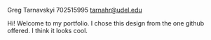 Greg Tarnavskyi
702515995
tarnahr@udel.edu


Hi! 
Welcome to my portfolio. I chose this design from the one github offered. I think it looks cool.
